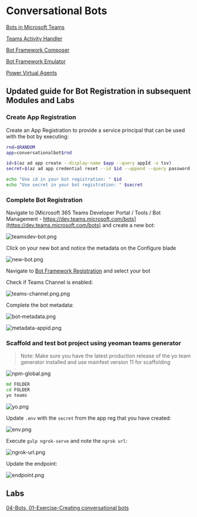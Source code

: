 # Conversational Bots

[Bots in Microsoft Teams](https://docs.microsoft.com/en-us/microsoftteams/platform/bots/what-are-bots)

[Teams Activity Handler](https://docs.microsoft.com/en-us/microsoftteams/platform/bots/bot-basics?tabs=csharp)

[Bot Framework Composer](https://docs.microsoft.com/en-us/composer/introduction)

[Bot Framework Emulator](https://github.com/Microsoft/BotFramework-Emulator/releases)

[Power Virtual Agents](https://docs.microsoft.com/en-us/power-virtual-agents/fundamentals-what-is-power-virtual-agents)

## Updated guide for Bot Registration in subsequent Modules and Labs

### Create App Registration

Create an App Registration to provide a service principal that can be used with the bot by executing:

```bash
rnd=$RANDOM
app=conversationalbot$rnd

id=$(az ad app create --display-name $app --query appId -o tsv)
secret=$(az ad app credential reset --id $id --append --query password -o tsv)

echo "Use id in your bot registration: " $id
echo "Use secret in your bot registration: " $secret
```

### Complete Bot Registration

Navigate to [Microsoft 365 Teams Developer Portal / Tools / Bot Management - https://dev.teams.microsoft.com/bots](https://dev.teams.microsoft.com/bots) and create a new bot:

![teamsdev-bot.png](_images/teamsdev-bot.png)

Click on your new bot and notice the metadata on the Configure blade

![new-bot.png](_images/new-bot.png)

Navigate to [Bot Framework Registration](https://dev.botframework.com/bots) and select your bot

Check if Teams Channel is enabled:

![teams-channel.png.png](_images/teams-channel.png)

Complete the bot metadata:

![bot-metadata.png](_images/bot-metadata.png)

![metadata-appid.png](_images/metadata-appid.png)

### Scaffold and test bot project using yeoman teams generator

>Note: Make sure you have the latest production release of the yo team generator installed and use mainfest version 11 for scaffolding

![npm-global.png](_images/npm-global.png)

```cmd
md FOLDER
cd FOLDER
yo teams
```

![yo.png](_images/yo.png)

Update `.env` with the `secret` from the app reg that you have created:

![env.png](_images/env.png)

Execute `gulp ngrok-serve` and note the `ngrok url`:

![ngrok-url.png](_images/ngrok-url.png)

Update the endpoint:

![endpoint.png](_images/endpoint.png)

## Labs

[04-Bots, 01-Exercise-Creating conversational bots](../../../Labs/4-Teams/04-Bots/01-Exercise-Creating%20conversational%20bots.md)
